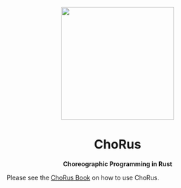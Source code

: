 <!-- ChoRus readme rendered on crates.io -->

<p align="center">
  <img src="https://lsd-ucsc.github.io/ChoRus/assets/ChoRus.png" width="256" height="256">
</p>

<h1 align="center">ChoRus</h1>

<p align="center"><b>Choreographic Programming in Rust</b></p>

Please see the [ChoRus Book](https://lsd-ucsc.github.io/ChoRus/) on how to use ChoRus.
